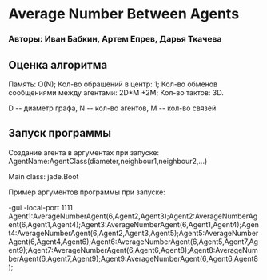  # Average Number Between Agents

### Авторы: Иван Бабкин, Артем Епрев, Дарья Ткачева

## Оценка алгоритма

Память: O(N);
Кол-во обращений в центр: 1;
Кол-во обменов сообщениями между агентами: 2D*M +2M;
Кол-во тактов: 3D.

D -- диаметр графа, N -- кол-во агентов, M -- кол-во связей

## Запуск программы

Создание агента в аргументах при запуске: AgentName:AgentClass(diameter,neighbour1,neighbour2,...)

Main class: jade.Boot

Пример аргументов программы при запуске:

-gui
-local-port 1111
Agent1:AverageNumberAgent(6,Agent2,Agent3);Agent2:AverageNumberAgent(6,Agent1,Agent4);Agent3:AverageNumberAgent(6,Agent1,Agent4);Agent4:AverageNumberAgent(6,Agent2,Agent3,Agent5);Agent5:AverageNumberAgent(6,Agent4,Agent6);Agent6:AverageNumberAgent(6,Agent5,Agent7,Agent9);Agent7:AverageNumberAgent(6,Agent6,Agent8);Agent8:AverageNumberAgent(6,Agent7,Agent9);Agent9:AverageNumberAgent(6,Agent6,Agent8);
